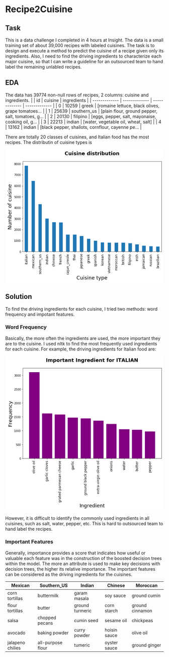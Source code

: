 # Recipe2Cuisine

## Task
This is a data challenge I completed in 4 hours at Insight. The data is a small training set of about 39,000 recipes with labeled cuisines. The task is to design and execute a method to predict the cuisine of a recipe given only its ingredients. Also, I need to find the driving ingredients to characterize each major cuisine, so that I can write a guideline for an outsourced team to hand label the remaining unlabled recipes.


## EDA
The data has 39774 non-null rows of recipes, 2 columns: cuisine and ingredients. 
| 			     		| id		    | cuisine		| ingredients   |
| ------------- 		| ------------- | ------------- | ------------- |
| 0						| 10259      	| greek			| [romaine lettuce, black olives, grape tomatoes...  |
| 1				  		| 25639         | southern_us   | [plain flour, ground pepper, salt, tomatoes, g...  |
| 2		 				| 20130         | filipino      | [eggs, pepper, salt, mayonaise, cooking oil, g... |
| 3						| 22213         | indian        | [water, vegetable oil, wheat, salt]  |
| 4		 				| 13162         | indian        | [black pepper, shallots, cornflour, cayenne pe...  |

There are totally 20 classes of cuisines, and Italian food has the most recipes. The distributin of cuisine types is

<p align="center"><img src="https://github.com/qianzhangut/recipe2cuisine/blob/master/cuisine.png" width="500"/></p>


## Solution
To find the driving ingredients for each cuisine, I tried two methods: word frequency and impotant features.

### Word Frequency
Basically, the more often the ingredients are used, the more important they are to the cuisine. I used nltk to find the most frequently used ingredients for each cuisine. For example, the driving ingredients for Italian food are:

<p align="center"><img src="https://github.com/qianzhangut/recipe2cuisine/blob/master/importance_nltk.png" width="500"/></p>

However, it is difficult to identify the commonly used ingredients in all cuisines, such as salt, water, pepper, etc. This is hard to outsourced team to hand label the recipes.

### Important Features 

Generally, importance provides a score that indicates how useful or valuable each feature was in the construction of the boosted decision trees within the model. The more an attribute is used to make key decisions with decision trees, the higher its relative importance. The important features can be considered as the driving ingredients for the cuisines. 








| Mexican          		| Southern_US       | Indian        	  | Chinese         | 	Moroccan		|
| ------------- 		| -------------     | -------------       | -------------   |------------- 		| 
|corn tortillas         | buttermilk        | garam masala        |soy sauce        |ground cumin       |
|flour tortillas        | butter            | ground turmeric     |corn starch      |ground cinnamon    |
|salsa                  | chopped pecans    | cumin seed          |sesame oil       |chickpeas          |
|avocado                | baking powder     | curry powder        |hoisin sauce     |olive oil          |
|jalapeno chilies       | all-purpose flour | tumeric             |oyster sauce     |ground ginger      |
